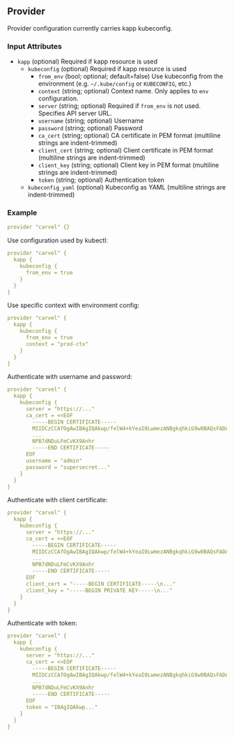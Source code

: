 ## Provider

Provider configuration currently carries kapp kubeconfig.

### Input Attributes

- `kapp` (optional) Required if kapp resource is used
  - `kubeconfig` (optional) Required if kapp resource is used
    - `from_env` (bool; optional; default=false) Use kubeconfig from the environment (e.g. `~/.kube/config` or `KUBECONFIG`, etc.)
    - `context` (string; optional) Context name. Only applies to `env` configuration.
    - `server` (string; optional) Required if `from_env` is not used. Specifies API server URL.
    - `username` (string; optional) Username
    - `password` (string; optional) Password
    - `ca_cert` (string; optional) CA certificate in PEM format (multiline strings are indent-trimmed)
    - `client_cert` (string; optional) Client certificate in PEM format (multiline strings are indent-trimmed)
    - `client_key` (string; optional) Client key in PEM format (multiline strings are indent-trimmed)
    - `token` (string; optional) Authentication token
  - `kubeconfig_yaml` (optional) Kubeconfig as YAML (multiline strings are indent-trimmed)

### Example

```yaml
provider "carvel" {}
```

Use configuration used by kubectl:

```yaml
provider "carvel" {
  kapp {
    kubeconfig {
      from_env = true
    }
  }
}
```

Use specific context with environment config:

```yaml
provider "carvel" {
  kapp {
    kubeconfig {
      from_env = true
      context = "prod-ctx"
    }
  }
}
```

Authenticate with username and password:

```yaml
provider "carvel" {
  kapp {
    kubeconfig {
      server = "https://..."
      ca_cert = <<EOF
        -----BEGIN CERTIFICATE-----
        MIIDCzCCAfOgAwIBAgIQAkwp/felW4+kYeaI0LwmezANBgkqhkiG9w0BAQsFADAv
        ...
        NPB7dNDuLFmCvKX9Anhr
        -----END CERTIFICATE-----
      EOF
      username = "admin"
      password = "supersecret..."
    }
  }
}
```

Authenticate with client certificate:

```yaml
provider "carvel" {
  kapp {
    kubeconfig {
      server = "https://..."
      ca_cert = <<EOF
        -----BEGIN CERTIFICATE-----
        MIIDCzCCAfOgAwIBAgIQAkwp/felW4+kYeaI0LwmezANBgkqhkiG9w0BAQsFADAv
        ...
        NPB7dNDuLFmCvKX9Anhr
        -----END CERTIFICATE-----
      EOF
      client_cert = "-----BEGIN CERTIFICATE-----\n..."
      client_key = "-----BEGIN PRIVATE KEY-----\n..."
    }
  }
}
```

Authenticate with token:

```yaml
provider "carvel" {
  kapp {
    kubeconfig {
      server = "https://..."
      ca_cert = <<EOF
        -----BEGIN CERTIFICATE-----
        MIIDCzCCAfOgAwIBAgIQAkwp/felW4+kYeaI0LwmezANBgkqhkiG9w0BAQsFADAv
        ...
        NPB7dNDuLFmCvKX9Anhr
        -----END CERTIFICATE-----
      EOF
      token = "IBAgIQAkwp..."
    }
  }
}
```
